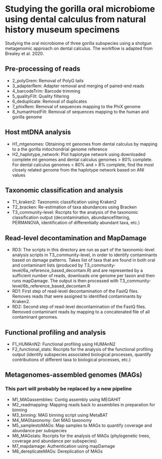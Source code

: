 # Studying the gorilla oral microbiome using dental calculus from natural history museum specimens
Studying the oral microbiome of three gorilla subspecies using a shotgun metagenomic approach on dental calculus. The workflow is adapted from Brealey et al. 2020.
## Pre-processing of reads
* 2_polyGrem: Removal of PolyG tails 
* 3_adapterRem: Adapter removal and merging of paired-end reads 
* 4_barcodeTrim: Barcode trimming 
* 5_qualityFilt: Quality filtering 
* 6_deduplicate: Removal of duplicates 
* 7_phixRem: Removal of sequences mapping to the PhiX genome 
* 8_humanHostFilt: Removal of sequences mapping to the human and gorilla genome
## Host mtDNA analysis
* H1_mtgenomes: Obtaining mt genomes from dental calculus by mapping to a the gorilla mitochondrial genome reference 
* H2_haplotype_network: Plot haplotype network using downloaded complete mt genomes and dental calculus genomes > 80% complete. For dental calculus genomes < 80% and > 8% complete, find the most closely related genome from the haplotype network based on ANI values
## Taxonomic classification and analysis
* T1_kraken2: Taxonomic classification using Kraken2 
* T2_bracken: Re-estimation of taxa abundances using Bracken 
* T3_community-level: Rscripts for the analysis of the taxonomic classification output (decontamination, abundancefiltering, PERMANOVA, identification of differentially abundant taxa, etc.)
## Read-level decontamination and MapDamage
* RD3: The scripts in this directory are run as part of the taxonomic-level analysis scripts in T3_community-level, in order to identify contaminants based on damage patterns. Takes list of taxa that are found in both oral and contaminant lists (produced by T3_community-level/6a_reference_based_decontam.R) and are represented by a sufficient number of reads, downloads one genome per taxon and then runs mapDamage. The output is then processed with T3_community-level/6b_reference_based_decontam.R 
* RD1: First step of read-level decontamination of the FastQ files. Removes reads that were assigned to identified contaminants by Kraken2. 
* RD2: Second step of read-level decontamination of the FastQ files. Removed contaminant reads by mapping to a concatenated file of all contaminant genomes.
## Functional profiling and analysis
* F1_HUMAnN2: Functional profiling using HUMAnN2 
* F2_functional_stats: Rscripts for the analysis of the functional profiling output (identify subspecies associated biological processes, quantify contributions of different taxa to biological processes, etc.)
## Metagenomes-assembled genomes (MAGs)
### This part will probably be replaced by a new pipeline
* M1_MAGassemblies: Contig assembly using MEGAHIT 
* M2_readmapping: Mapping reads back to assemblies in preparation for binning 
* M3_binning: MAG binning script using MetaBAT 
* M4_MAGtaxonomy: Get MAG taxonomy 
* M5_samplestoMAGs: Map samples to MAGs to quantify coverage and abundance per subspecies 
* M6_MAGstats: Rscripts for the analysis of MAGs (phylogenetic trees, coverage and abundance per subspecies) 
* M7_mapdamage: Authentication using mapDamage 
* M8_dereplicateMAGs: Dereplication of MAGs
